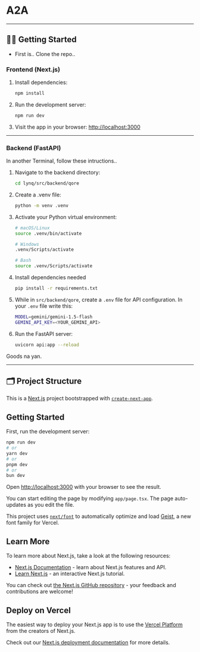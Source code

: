 # A2A 

---

## 🧑‍💻 Getting Started
- First is.. Clone the repo..

### Frontend (Next.js)

1. Install dependencies:

    ```bash
    npm install
    ```

2. Run the development server:

    ```bash
    npm run dev
    ```

3. Visit the app in your browser: [http://localhost:3000](http://localhost:3000)

---

### Backend (FastAPI)
In another Terminal, follow these intructions..

1. Navigate to the backend directory:

    ```bash
    cd lynq/src/backend/qore
    ```

2. Create a .venv file:

    ```bash
    python -m venv .venv
    ```

3. Activate your Python virtual environment:

    ```bash
    # macOS/Linux
    source .venv/bin/activate

    # Windows
    .venv/Scripts/activate
    
    # Bash
    source .venv/Scripts/activate
    ```

4. Install dependencies needed

    ```bash
    pip install -r requirements.txt
    ```

5. While in `src/backend/qore`, create a `.env` file for API configuration. In your `.env` file write this:

    ```bash
    MODEL=gemini/gemini-1.5-flash
    GEMINI_API_KEY=<YOUR_GEMINI_API>
    ```

6. Run the FastAPI server:

    ```bash
    uvicorn api:app --reload
    ```

Goods na yan.

---

## 🗂 Project Structure



This is a [Next.js](https://nextjs.org) project bootstrapped with [`create-next-app`](https://nextjs.org/docs/app/api-reference/cli/create-next-app).

## Getting Started

First, run the development server:

```bash
npm run dev
# or
yarn dev
# or
pnpm dev
# or
bun dev
```

Open [http://localhost:3000](http://localhost:3000) with your browser to see the result.

You can start editing the page by modifying `app/page.tsx`. The page auto-updates as you edit the file.

This project uses [`next/font`](https://nextjs.org/docs/app/building-your-application/optimizing/fonts) to automatically optimize and load [Geist](https://vercel.com/font), a new font family for Vercel.

## Learn More

To learn more about Next.js, take a look at the following resources:

- [Next.js Documentation](https://nextjs.org/docs) - learn about Next.js features and API.
- [Learn Next.js](https://nextjs.org/learn) - an interactive Next.js tutorial.

You can check out [the Next.js GitHub repository](https://github.com/vercel/next.js) - your feedback and contributions are welcome!

## Deploy on Vercel

The easiest way to deploy your Next.js app is to use the [Vercel Platform](https://vercel.com/new?utm_medium=default-template&filter=next.js&utm_source=create-next-app&utm_campaign=create-next-app-readme) from the creators of Next.js.

Check out our [Next.js deployment documentation](https://nextjs.org/docs/app/building-your-application/deploying) for more details.
